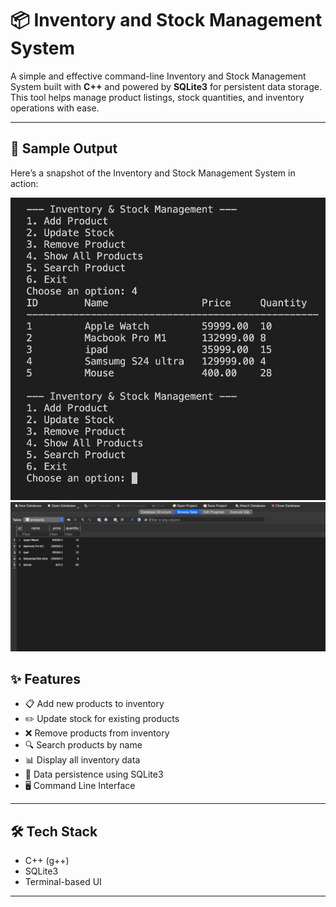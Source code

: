 # 📦 Inventory and Stock Management System

A simple and effective command-line Inventory and Stock Management System built with **C++** and powered by **SQLite3** for persistent data storage. This tool helps manage product listings, stock quantities, and inventory operations with ease.

---

## 📸 Sample Output

Here’s a snapshot of the Inventory and Stock Management System in action:

![Inventory System Screenshot](Screenshot_IDE.png)
![Inventory System Screenshot](Screenshot_SQL.png)

## ✨ Features

- 📋 Add new products to inventory
- ✏️ Update stock for existing products
- ❌ Remove products from inventory
- 🔍 Search products by name
- 📊 Display all inventory data
- 💾 Data persistence using SQLite3
- 🖥️ Command Line Interface

---

## 🛠 Tech Stack

- C++ (g++)
- SQLite3
- Terminal-based UI

---

